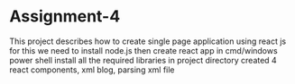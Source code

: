 # Assignment-4
This project describes how to create single page application using react js
for this we need to install node.js
then create react app in cmd/windows power shell
install all the required libraries in project directory
created 4 react components, xml blog, parsing xml file 
